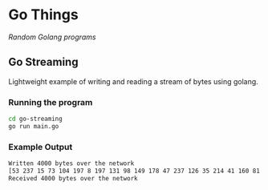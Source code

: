 # Go Things
_Random Golang programs_

## Go Streaming
Lightweight example of writing and reading a stream of bytes using golang.

### Running the program

```bash
cd go-streaming
go run main.go
```

### Example Output

```bash
Written 4000 bytes over the network
[53 237 15 73 104 197 8 197 131 98 149 178 47 237 126 35 214 41 160 81 165 ...]
Received 4000 bytes over the network
```